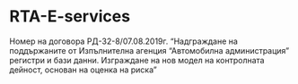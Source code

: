 # RTA-E-services
Номер на договора РД-32-8/07.08.2019г. “Надграждане на поддържаните от Изпълнителна агенция “Автомобилна администрация” регистри и бази данни. Изграждане на нов модел на контролната дейност, основан на оценка на риска”
